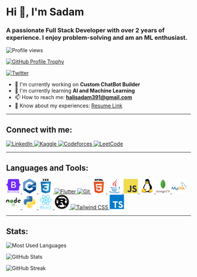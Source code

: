 # Hi 👋, I'm Sadam

<h3>A passionate Full Stack Developer with over 2 years of experience. 
  I enjoy problem-solving and am an ML enthusiast.</h3>

<p>
  <img 
    src="https://komarev.com/ghpvc/?username=urz1&label=Profile%20views&color=0e75b6&style=flat" 
    alt="Profile views" 
  />
</p>

<p>
  <a href="https://github.com/ryo-ma/github-profile-trophy">
    <img 
      src="https://github-profile-trophy.vercel.app/?username=urz1" alt="GitHub Profile Trophy" />
  </a>
</p>

<p>
  <a href="https://twitter.com/" target="_blank">
    <img 
      src="https://img.shields.io/twitter/follow/?logo=twitter&style=for-the-badge"
      alt="Twitter" />
  </a>
</p>

- 🔭 I'm currently working on **Custom ChatBot Builder**
- 🌱 I'm currently learning **AI and Machine Learning**
- 📫 How to reach me: **halisadam391@gmail.com**
- 📄 Know about my experiences: [Resume Link](https://drive.google.com/file/d/15AEk_YXjv767-z27MSVj808jtGP5pTqW/view?usp=sharing)

---

## Connect with me:

<p>
  <a href="https://linkedin.com/in/sadam-husen-48b462237" target="_blank">
    <img src="https://raw.githubusercontent.com/rahuldkjain/github-profile-readme-generator/master/src/images/icons/Social/linked-in-alt.svg" alt="LinkedIn" height="30" width="40" />
  </a>
  <a href="https://kaggle.com/sadamhali" target="_blank">
    <img src="https://raw.githubusercontent.com/rahuldkjain/github-profile-readme-generator/master/src/images/icons/Social/kaggle.svg" alt="Kaggle" height="30" width="40" />
  </a>
  <a href="https://codeforces.com/profile/mynamme" target="_blank">
    <img src="https://raw.githubusercontent.com/rahuldkjain/github-profile-readme-generator/master/src/images/icons/Social/codeforces.svg" alt="Codeforces" height="30" width="40" />
  </a>
  <a href="https://leetcode.com/u/sad123/" target="_blank">
    <img src="https://raw.githubusercontent.com/rahuldkjain/github-profile-readme-generator/master/src/images/icons/Social/leet-code.svg" alt="LeetCode" height="30" width="40" />
  </a>
</p>

---

## Languages and Tools:

<p>
  <a href="https://getbootstrap.com"
    target="_blank" rel="noreferrer">
    <img 
      src="https://raw.githubusercontent.com/devicons/devicon/master/icons/bootstrap/bootstrap-plain-wordmark.svg" alt="Bootstrap" width="40" height="40" />
  </a>
  <a href="https://www.w3schools.com/cpp/" target="_blank" rel="noreferrer">
    <img 
      src="https://raw.githubusercontent.com/devicons/devicon/master/icons/cplusplus/cplusplus-original.svg"
      alt="C++" width="40" height="40" />
  </a>
  <a href="https://www.w3schools.com/css/" 
    target="_blank" rel="noreferrer">
    <img 
      src="https://raw.githubusercontent.com/devicons/devicon/master/icons/css3/css3-original-wordmark.svg"
      alt="CSS3" width="40" height="40" />
  </a>
  <a href="https://flutter.dev" target="_blank" rel="noreferrer">
    <img 
      src="https://www.vectorlogo.zone/logos/flutterio/flutterio-icon.svg"
      alt="Flutter" width="40" height="40" />
  </a>
  <a href="https://git-scm.com/" target="_blank" rel="noreferrer">
    <img 
      src="https://www.vectorlogo.zone/logos/git-scm/git-scm-icon.svg"
      alt="Git" width="40" height="40" />
  </a>
  <a href="https://www.w3.org/html/" target="_blank" rel="noreferrer">
    <img 
      src="https://raw.githubusercontent.com/devicons/devicon/master/icons/html5/html5-original-wordmark.svg"
      alt="HTML5" width="40" height="40" />
  </a>
  <a href="https://www.java.com" target="_blank" rel="noreferrer">
    <img 
      src="https://raw.githubusercontent.com/devicons/devicon/master/icons/java/java-original.svg"
      alt="Java" width="40" height="40" />
  </a>
  <a href="https://developer.mozilla.org/en-US/docs/Web/JavaScript" 
    target="_blank" rel="noreferrer">
    <img 
      src="https://raw.githubusercontent.com/devicons/devicon/master/icons/javascript/javascript-original.svg" alt="JavaScript" width="40" height="40" />
  </a>
  <a href="https://www.linux.org/" target="_blank" rel="noreferrer">
    <img 
      src="https://raw.githubusercontent.com/devicons/devicon/master/icons/linux/linux-original.svg"
      alt="Linux" width="40" height="40" />
  </a>
 <a href="https://www.mongodb.com/" target="_blank" rel="noreferrer">
    <img 
      src="https://raw.githubusercontent.com/devicons/devicon/master/icons/mongodb/mongodb-original-wordmark.svg" alt="MongoDB" width="40" height="40" />
  </a>
  <a href="https://www.mysql.com/" target="_blank" rel="noreferrer">
    <img 
      src="https://raw.githubusercontent.com/devicons/devicon/master/icons/mysql/mysql-original-wordmark.svg"
      alt="MySQL" width="40" height="40" />
  </a>
  <a href="https://nodejs.org" target="_blank" rel="noreferrer">
    <img 
      src="https://raw.githubusercontent.com/devicons/devicon/master/icons/nodejs/nodejs-original-wordmark.svg"
      alt="Node.js" width="40" height="40" />
  </a>
  <a href="https://www.python.org" target="_blank" rel="noreferrer">
    <img 
      src="https://raw.githubusercontent.com/devicons/devicon/master/icons/python/python-original.svg" 
      alt="Python" width="40" height="40" />
  </a>
  <a href="https://reactjs.org/" target="_blank" rel="noreferrer">
    <img 
      src="https://raw.githubusercontent.com/devicons/devicon/master/icons/react/react-original-wordmark.svg" 
      alt="React" width="40" height="40" />
  </a>
  <a href="https://www.rust-lang.org" target="_blank" rel="noreferrer">
    <img
      src="https://raw.githubusercontent.com/devicons/devicon/master/icons/rust/rust-plain.svg"
      alt="Rust" width="40" height="40" />
  </a>
  <a href="https://tailwindcss.com/" target="_blank" rel="noreferrer">
    <img 
      src="https://www.vectorlogo.zone/logos/tailwindcss/tailwindcss-icon.svg"
      alt="Tailwind CSS" width="40" height="40" />
  </a>
  <a href="https://www.typescriptlang.org/" target="_blank" rel="noreferrer">
    <img 
      src="https://raw.githubusercontent.com/devicons/devicon/master/icons/typescript/typescript-original.svg" alt="TypeScript" width="40" height="40" />
  </a>
</p>

---

## Stats:

<p align="left">
  <img 
    src="https://github-readme-stats.vercel.app/api/top-langs?username=urz1&show_icons=true&locale=en&layout=compact" alt="Most Used Languages" />
</p>

<p align="left">
  <img 
    src="https://github-readme-stats.vercel.app/api?username=urz1&show_icons=true&locale=en"
    alt="GitHub Stats" />
</p>

<p align="left">
  <img 
    src="https://github-readme-streak-stats.herokuapp.com/?user=urz1" 
    alt="GitHub Streak" />
</p>
